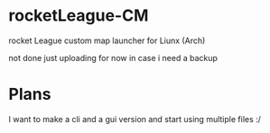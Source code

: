 # rocketLeague-CM
rocket League custom map launcher for Liunx (Arch)

not done just uploading for now in case i need a backup
# Plans
 I want to make a cli and a gui version and start using multiple files :/
